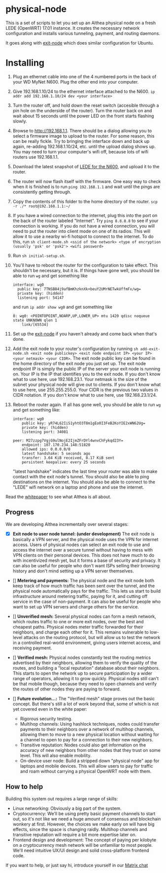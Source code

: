 # physical-node

This is a set of scripts to let you set up an Althea physical node on a fresh LEDE (OpenWRT) 17.01 instance. It creates the necessary network configuration and installs various tunneling, payment, and routing daemons.

It goes along with [exit-node](https://github.com/althea-mesh/exit-node) which does similar configuration for Ubuntu.

# Installing

1. Plug an ethernet cable into one of the 4 numbered ports in the back of your WD MyNet N600. Plug the other end into your computer.

1. Give 192.168.1.10/24 to the ethernet interface attached to the N600.
    `ip addr add 192.168.1.10/24 dev <your interface>`

1. Turn the router off, and hold down the reset switch (accesible through a pin hole on the underside of the router). Turn the router back on and wait about 15 seconds until the power LED on the front starts flashing slowly.

1. Browse to http://192.168.1.1. There should be a dialog allowing you to select a firmware image to upload to the router. For some reason, this can be really fickle. Try to bringing the interface down and back up again, re-adding 192.168.1.10/24, etc. until the upload dialog shows up. You may need to turn your computer's wifi off, because lots of wifi routers use 192.168.1.1.

1. Download the latest snapshot of [LEDE for the N600](https://downloads.lede-project.org/snapshots/targets/ar71xx/generic/lede-ar71xx-generic-mynet-n600-squashfs-factory.bin), and upload it to the router.

1. The router will now flash itself with the firmware. One easy way to check when it is finished is to run `ping 192.168.1.1` and wait until the pings are consistently getting through.

1. Copy the contents of this folder to the home directory of the router.
    `scp -r ./* root@192.168.1.1:~/`

1. If you have a wired connection to the internet, plug this into the port on the back of the router labeled "Internet". Try `ping 8.8.8.8` to see if your connection is working. If you do not have a wired connection, you will need to put the router into client mode on one of its radios. This will allow it to use a nearby wi-fi hotspot to connect to the internet. To do this, run `sh client-mode.sh <ssid of the network> <type of encryption (usually 'psk' or 'psk2'> <wifi password>`

1. Run `sh initial-setup.sh`.

1. You'll have to reboot the router for the configuration to take effect. This shouldn't be necessary, but it is. If things have gone well, you should be able to run 
    `wg` and get something like
    ```
    interface: wg0
      public key: 7TNSB84j9afBmKhzknXk+beuY2UMrNETwkUffmFx/wg=
      private key: (hidden)
      listening port: 54147
    ```

    and run `ip addr show wg0` and get something like
    ```
    8: wg0: <POINTOPOINT,NOARP,UP,LOWER_UP> mtu 1420 qdisc noqueue state UNKNOWN qlen 1
        link/[65534]
    ```

1. Set up the [exit-node](https://github.com/althea-mesh/exit-node) if you haven't already and come back when that's done.

1. Add the exit node to your router's configuration by running `sh add-exit-node.sh <exit node publickey> <exit node endpoint IP> <your IP> <your netmask> <your CIDR>`. The exit node public key can be found in the home directory of the exit node you just set up. The exit node endpoint IP is simply the public IP of the server your exit node is running on. Your IP is the IP that identifies you to the exit node. If you don't know what to use here, use 192.168.23.1. Your netmask is the size of the subnet your physical node will give out to clients. If you don't know what to use here, use 255.255.255.0. Your CIDR is the previous two values in CIDR notation. If you don't know what to use here, use 192.168.23.1/24.

1. Reboot the router again. If all has gone well, you should be able to run `wg` and get something like:
    ```
    interface: wg0
        public key: yR74L62IiS1yhtO3T8m1gEo0I3FeB2KoYIE2xWN62Ug=
        private key: (hidden)
        listening port: 34081

    peer: M27zzpg7VgjG9ulNojE2IjmZFrDYl4wnvChFykqd23Y=
        endpoint: 107.170.234.148:51820
        allowed ips: 0.0.0.0/0
        latest handshake: 5 seconds ago
        transfer: 3.64 KiB received, 8.17 KiB sent
        persistent keepalive: every 25 seconds
    ```
    "latest handshake" indicates the last time your router was able to make contact with the exit node's tunnel. You should also be able to ping destinations on the internet. You should also be able to connect to the "LEDE" wifi network on a laptop and phone and use the internet.

Read the [whitepaper](http://altheamesh.com/documents/whitepaper.pdf) to see what Althea is all about.

## Progress
We are developing Althea incrementally over several stages:

- [x] **Exit node to user node tunnel: (under development)** The exit node is basically a VPN server, and the physical node uses the VPN for internet access. Users of physical nodes can select an exit node to use and access the internet over a secure tunnel without having to mess with VPN clients on their personal devices. This does not have much to do with incentivized mesh yet, but it forms a base of security and privacy. It can also be useful for people who don't want ISPs selling their browsing history and don't mind setting up a VPN server themselves.

- [] **Metering and payments:** The physical node and the exit node both keep track of how much traffic has been sent over the tunnel, and the physical node automatically pays for the traffic. This lets us start to build infrastructure around metering traffic, paying for it, and cutting off service in the case of non-payment. It can also be useful for people who want to set up VPN servers and charge others for the service.

- [] **Unverified mesh:** Several physical nodes can form a mesh network, which routes traffic to one or more exit nodes, over the best and cheapest paths. Physical nodes meter traffic forwarded for their neighbors, and charge each other for it. This remains vulnerable to low-level attacks on the routing protocol, but will allow us to test the network in a controlled real-world environment, giving users internet access, and receiving payment.

- [] **Verified mesh:** Physical nodes constantly test the routing metrics advertised by their neighbors, allowing them to verify the quality of the routes, and building a "local reputation" database about their neighbors. This starts to open the network up to secure participation by a wider range of operators, allowing it to grow quickly. Physical nodes still can't be that mobile though, because they need to open channels and verify the routes of other nodes they are paying to forward.

- [] **Future evolution...:** The "Verified mesh" stage proves out the basic concept. But there's still a lot of work beyond that, some of which is not yet covered even in the white paper:
  - Rigorous security testing.
  - Multihop channels: Using hashlock techniques, nodes could transfer payments to their neighbors over a network of multihop channels, allowing them to move to a new physical location without waiting for a channel to open to pay for a connection to their new neighbors.
  - Transitive reputation: Nodes could also get information on the accuracy of new neighbors from other nodes that they trust on some level. This will also enable mobility.
  - On-device user node: Build a stripped down "physical node" app for laptops and mobile devices. This will allow users to pay for traffic and roam without carrying a physical OpenWRT node with them.

## How to help
Building this system out requires a large range of skills:

- Linux networking: Obviously a big part of the system.
- Cryptocurrency: We'll be using pretty basic payment channels to start out, so it's not like we need a huge amount of consensus and blockchain wonkery at first. However, the choices we make early on will have big effects, since the space is changing raidly. Multihop channels and transitive reputation will require a bit more expertise later on.
- Frontend design and development: The concept of paying per kilobyte on a cryptocurrency mesh network will be unfamiliar to most people. We'll need intuitive UX/UI design and solid cross-platform frontend code.

If you want to help, or just say hi, introduce yourself in our [Matrix chat](https://riot.im/app/#/room/#althea:matrix.org)
